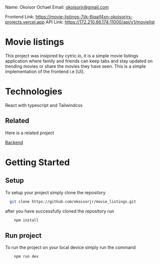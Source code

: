 Name: Okoisor Ochael
Email: okoisorjr@gmail.com

Frontend Link: https://movie-listings-7jik-6jqajf4xn-okoisorjrs-projects.vercel.app
API Link: https://172.210.66.174:11000/api/v1/movielist

# Movie listings

This project was insipired by cytric.io, it is a simple movie listings application where family and friends can keep tabs and stay updated on trending movies 
or share the movies they have seen. This is a simple implementation of the frontend i.e [UI].

# Technologies

React with typescript and Tailwindcss

## Related

Here is a related project

[Backend](https://github.com/okoisorjr/movie_listings_api.git)

# Getting Started

## Setup 
To setup your project simply clone the repository

```bash
  git clone https://github.com/okoisorjr/movie_listings.git
```

after you have successfully cloned the repository run

```bash
    npm install
```

## Run project
To run the project on your local device simply run the command

```bash
    npm run dev
```


